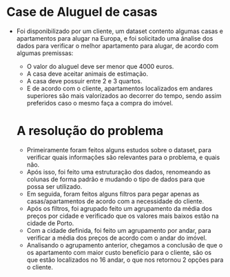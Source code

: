 # Case de Aluguel de casas

- Foi disponibilizado por um cliente, um dataset contento algumas casas e apartamentos para alugar na Europa, e foi solicitado uma ánalise dos dados para verificar o melhor apartamento para alugar, de acordo com algumas premissas:

  - O valor do aluguel deve ser menor que 4000 euros.
  - A casa deve aceitar animais de estimação.
  - A casa deve possuir entre 2 e 3 quartos.
  - E de acordo com o cliente, apartamentos localizados em andares superiores são mais valorizados ao decorrer do tempo, sendo assim preferidos caso o mesmo faça a compra do imóvel.

  # A resolução do problema

  - Primeiramente foram feitos alguns estudos sobre o dataset, para verificar quais informações são relevantes para o problema, e quais não.
  - Após isso, foi feito uma estruturação dos dados, renomeando as colunas de forma padrão e mudando o tipo de dados para que possa ser utilizado.
  - Em seguida, foram feitos alguns filtros para pegar apenas as casas/apartamentos de acordo com a necessidade do cliente.
  - Após os filtros, foi agrupado feito um agrupamento da média dos preços por cidade e verificado que os valores mais baixos estão na cidade de Porto.
  - Com a cidade definida, foi feito um agrupamento por andar, para verificar a média dos preços de acordo com o andar do imóvel.
  - Analisando o agrupamento anterior, chegamos a conclusão de que o os apartamento com maior custo benefício para o cliente, são os que estão localizados no 16 andar, o que nos retornou 2 opções para o cliente.
